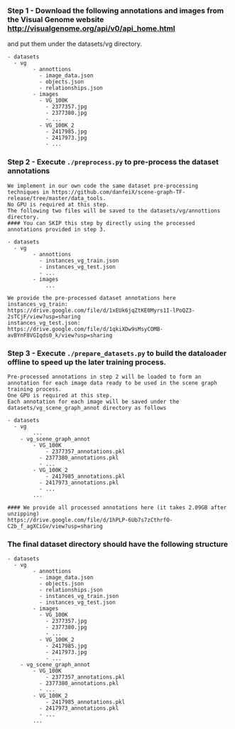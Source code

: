 ### Step 1 - Download the following annotations and images from the Visual Genome website http://visualgenome.org/api/v0/api_home.html
and put them under the datasets/vg directory.

	- datasets
	  - vg
			- annottions
			  - image_data.json
			  - objects.json
			  - relationships.json
			- images
			  - VG_100K
			    - 2377357.jpg
			    - 2377380.jpg
			    - ...
			  - VG_100K_2
			  	- 2417985.jpg
			  	- 2417973.jpg
			  	- ...


### Step 2 - Execute ```./preprocess.py``` to pre-process the dataset annotations
	We implement in our own code the same dataset pre-processing techniques in https://github.com/danfeiX/scene-graph-TF-release/tree/master/data_tools.
	No GPU is required at this step.
	The following two files will be saved to the datasets/vg/annottions directory.
	#### You can SKIP this step by directly using the processed annotations provided in step 3.

	- datasets
	  - vg
			- annottions
			  - instances_vg_train.json
			  - instances_vg_test.json
			  - ...
			- images
				...

	We provide the pre-processed dataset annotations here
	instances_vg_train: https://drive.google.com/file/d/1xEUk6jqZtKE0Myrs1I-lPoQZ3-2sTCjF/view?usp=sharing
	instances_vg_test.json: https://drive.google.com/file/d/1qkiXDw9sMsyCOMB-avBYnF8VGIqds0_k/view?usp=sharing


### Step 3 - Execute ```./prepare_datasets.py``` to build the dataloader offline to speed up the later training process.
	Pre-processed annotations in step 2 will be loaded to form an annotation for each image data ready to be used in the scene graph training process.
	One GPU is required at this step.
	Each annotation for each image will be saved under the datasets/vg_scene_graph_annot directory as follows

	- datasets
	  - vg
			...
		- vg_scene_graph_annot
			- VG_100K
				- 2377357_annotations.pkl
			  - 2377380_annotations.pkl
			  - ...
			- VG_100K_2
				- 2417985_annotations.pkl
			  - 2417973_annotations.pkl
			  - ...
			...

	#### We provide all processed annotations here (it takes 2.09GB after unzipping)
	https://drive.google.com/file/d/1hPLP-6Ub7s7zCthrfO-C2b_f_agXCiGv/view?usp=sharing


### The final dataset directory should have the following structure
	- datasets
	  - vg
			- annottions
			  - image_data.json
			  - objects.json
			  - relationships.json
			  - instances_vg_train.json
			  - instances_vg_test.json
			- images
			  - VG_100K
			    - 2377357.jpg
			    - 2377380.jpg
			    - ...
			  - VG_100K_2
			  	- 2417985.jpg
			  	- 2417973.jpg
			  	- ...
		- vg_scene_graph_annot
			- VG_100K
				- 2377357_annotations.pkl
			  - 2377380_annotations.pkl
			  - ...
			- VG_100K_2
				- 2417985_annotations.pkl
			  - 2417973_annotations.pkl
			  - ...
			...




